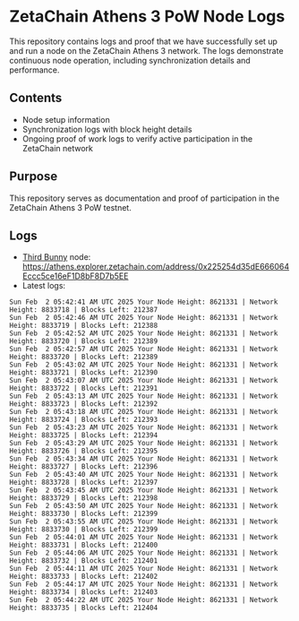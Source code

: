 # ZetaChain Athens 3 PoW Node Logs
This repository contains logs and proof that we have successfully set up and run a node on the ZetaChain Athens 3 network. The logs demonstrate continuous node operation, including synchronization details and performance.

## Contents
- Node setup information
- Synchronization logs with block height details
- Ongoing proof of work logs to verify active participation in the ZetaChain network

## Purpose
This repository serves as documentation and proof of participation in the ZetaChain Athens 3 PoW testnet.

## Logs

- [Third Bunny](https://thirdbunny.xyz/) node: https://athens.explorer.zetachain.com/address/0x225254d35dE666064Eccc5ce16eF1D8bF8D7b5EE
- Latest logs:
```
Sun Feb  2 05:42:41 AM UTC 2025 Your Node Height: 8621331 | Network Height: 8833718 | Blocks Left: 212387
Sun Feb  2 05:42:46 AM UTC 2025 Your Node Height: 8621331 | Network Height: 8833719 | Blocks Left: 212388
Sun Feb  2 05:42:52 AM UTC 2025 Your Node Height: 8621331 | Network Height: 8833720 | Blocks Left: 212389
Sun Feb  2 05:42:57 AM UTC 2025 Your Node Height: 8621331 | Network Height: 8833720 | Blocks Left: 212389
Sun Feb  2 05:43:02 AM UTC 2025 Your Node Height: 8621331 | Network Height: 8833721 | Blocks Left: 212390
Sun Feb  2 05:43:07 AM UTC 2025 Your Node Height: 8621331 | Network Height: 8833722 | Blocks Left: 212391
Sun Feb  2 05:43:13 AM UTC 2025 Your Node Height: 8621331 | Network Height: 8833723 | Blocks Left: 212392
Sun Feb  2 05:43:18 AM UTC 2025 Your Node Height: 8621331 | Network Height: 8833724 | Blocks Left: 212393
Sun Feb  2 05:43:23 AM UTC 2025 Your Node Height: 8621331 | Network Height: 8833725 | Blocks Left: 212394
Sun Feb  2 05:43:29 AM UTC 2025 Your Node Height: 8621331 | Network Height: 8833726 | Blocks Left: 212395
Sun Feb  2 05:43:34 AM UTC 2025 Your Node Height: 8621331 | Network Height: 8833727 | Blocks Left: 212396
Sun Feb  2 05:43:40 AM UTC 2025 Your Node Height: 8621331 | Network Height: 8833728 | Blocks Left: 212397
Sun Feb  2 05:43:45 AM UTC 2025 Your Node Height: 8621331 | Network Height: 8833729 | Blocks Left: 212398
Sun Feb  2 05:43:50 AM UTC 2025 Your Node Height: 8621331 | Network Height: 8833730 | Blocks Left: 212399
Sun Feb  2 05:43:55 AM UTC 2025 Your Node Height: 8621331 | Network Height: 8833730 | Blocks Left: 212399
Sun Feb  2 05:44:01 AM UTC 2025 Your Node Height: 8621331 | Network Height: 8833731 | Blocks Left: 212400
Sun Feb  2 05:44:06 AM UTC 2025 Your Node Height: 8621331 | Network Height: 8833732 | Blocks Left: 212401
Sun Feb  2 05:44:11 AM UTC 2025 Your Node Height: 8621331 | Network Height: 8833733 | Blocks Left: 212402
Sun Feb  2 05:44:17 AM UTC 2025 Your Node Height: 8621331 | Network Height: 8833734 | Blocks Left: 212403
Sun Feb  2 05:44:22 AM UTC 2025 Your Node Height: 8621331 | Network Height: 8833735 | Blocks Left: 212404
```
